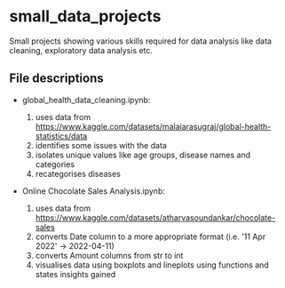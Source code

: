 # small_data_projects
Small projects showing various skills required for data analysis like data cleaning, exploratory data analysis etc.

## File descriptions
- global_health_data_cleaning.ipynb:
  1. uses data from https://www.kaggle.com/datasets/malaiarasugraj/global-health-statistics/data
  2. identifies some issues with the data
  3. isolates unique values like age groups, disease names and categories 
  4. recategorises diseases 

- Online Chocolate Sales Analysis.ipynb:
  1. uses data from https://www.kaggle.com/datasets/atharvasoundankar/chocolate-sales
  2. converts Date column to a more appropriate format (i.e. '11 Apr 2022' -> 2022-04-11)
  3. converts Amount columns from str to int
  4. visualises data using boxplots and lineplots using functions and states insights gained
